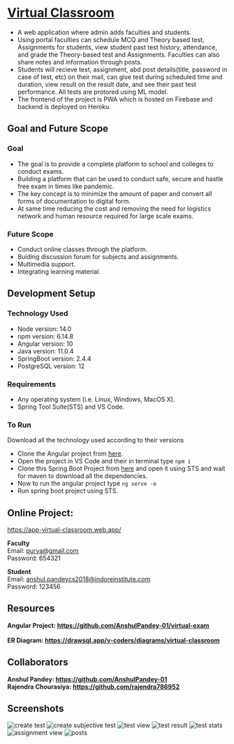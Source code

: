 # <a href="https://app-virtual-classroom.web.app/exam-portal">Virtual Classroom</a>
* A web application where admin adds faculties and students.
* Using portal faculties can schedule MCQ and Theory based test, Assignments for students, view student past test history, attendance, and grade the Theory-based test and Assignments. Faculties can also share notes and information through posts.
* Students will recieve test, assignment, abd post details(title, password in case of test, etc) on their mail, can give test during scheduled time and duration, view result on the result date, and see their past test performance. All tests are protored using ML model.
* The frontend of the project is PWA which is hosted on Firebase and backend is deployed on Heroku.

## Goal and Future Scope
### Goal
* The goal is to provide a complete platform to school and colleges to conduct exams.
* Building a platform that can be used to conduct safe, secure and hastle free exam in times like pandemic. 
* The key concept is to minimize the amount of paper and convert all forms of documentation to digital form.
* At same time reducing the cost and removing the need for logistics network and human resource required for large scale exams.

### Future Scope
*	Conduct online classes through the platform.
*	Buiding discussion forum for subjects and assignments.
*	Multimedia support.
*	Integrating learning material.

## Development Setup
### Technology Used
* Node version: 14.0
* npm version: 6.14.8
* Angular version: 10
* Java version: 11.0.4
* SpringBoot version: 2.4.4
* PostgreSQL version: 12

### Requirements
* Any operating system (i.e. Linux, Windows, MacOS X).
* Spring Tool Suite(STS) and VS Code.

### To Run
Download all the technology used according to their versions

* Clone the Angular project from <a href="https://github.com/AnshulPandey-01/virtual-exam">here</a>.
* Open the project in VS Code and their in terminal type ``` npm i ```
* Clone this Spring Boot Project from <a href="https://github.com/AnshulPandey-01/exam_portal">here</a> and open it using STS and wait for maven to download all the dependencies.
* Now to run the angular project type ``` ng serve -o ```
* Run spring boot project using STS.

## Online Project: 
<a href="https://app-virtual-classroom.web.app/exam-portal">https://app-virtual-classroom.web.app/</a>

**Faculty**<br/>
Email: purva@gmail.com<br/>
Password: 654321<br/>

**Student**<br/>
Email: anshul.pandeycs2018@indoreinstitute.com<br/>
Password: 123456

## Resources
**Angular Project: <a href="https://github.com/AnshulPandey-01/virtual-exam">https://github.com/AnshulPandey-01/virtual-exam</a>**
<br/><br/>
**ER Diagram: <a href="https://drawsql.app/v-coders/diagrams/virtual-classroom">https://drawsql.app/v-coders/diagrams/virtual-classroom</a>**
<br/>

## Collaborators
**Anshul Pandey: <a href="https://github.com/AnshulPandey-01">https://github.com/AnshulPandey-01</a>**<br/>
**Rajendra Chourasiya: <a href="https://github.com/rajendra786952">https://github.com/rajendra786952</a>**

## Screenshots
![create test](https://user-images.githubusercontent.com/55765572/167203856-c338c88d-0f2a-4d84-a1cc-f7107828c498.png)
![create subjective test](https://user-images.githubusercontent.com/55765572/167203843-f7a538c7-cf43-4812-8f60-9c3910e00975.png)
![test view](https://user-images.githubusercontent.com/55765572/167203867-fb9378a1-e6c1-49cd-8b67-85a7254f9f3c.png)
![test result](https://user-images.githubusercontent.com/55765572/167203864-c9d70f9c-f8be-45d6-b822-50817a2f3d04.png)
![test stats](https://user-images.githubusercontent.com/55765572/167203865-fd42923c-0e13-4aeb-a551-412565bc5ca9.png)
![assignment view](https://user-images.githubusercontent.com/55765572/167203868-1363e980-5d35-4abb-9895-b97921ef0915.png)
![posts](https://user-images.githubusercontent.com/55765572/167203859-8152dd14-619f-49f0-b6a9-964a1b2cec27.png)

